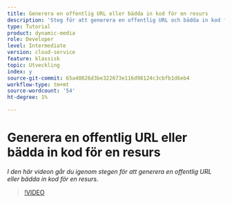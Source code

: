 ```yaml
---
title: Generera en offentlig URL eller bädda in kod för en resurs
description: 'Steg för att generera en offentlig URL och bädda in kod för en resurs i Dynamic Media '
type: Tutorial
product: dynamic-media
role: Developer
level: Intermediate
version: cloud-service
feature: klassisk
topic: Utveckling
index: y
source-git-commit: 65a40826d3be322673e116d98124c3cbfb1d6eb4
workflow-type: tm+mt
source-wordcount: '54'
ht-degree: 1%

---
```



# Generera en offentlig URL eller bädda in kod för en resurs

*I den här videon går du igenom stegen för att generera en offentlig URL eller bädda in kod för en resurs.*

>[!VIDEO](https://video.tv.adobe.com/v/335364?quality=9&learn=on)
